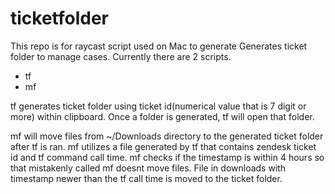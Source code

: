 # ticketfolder
This repo is for raycast script used on Mac to generate
Generates ticket folder to manage cases.
Currently there are 2 scripts.
- tf
- mf


tf generates ticket folder using ticket id(numerical value that is 7 digit or more) within clipboard.
Once a folder is generated, tf will open that folder.

mf will move files from ~/Downloads directory to the generated ticket folder after tf is ran.
mf utilizes a file generated by tf that contains zendesk ticket id and tf command call time.
mf checks if the timestamp is within 4 hours so that mistakenly called mf doesnt move files.
File in downloads with timestamp newer than the tf call time is moved to the ticket folder.
